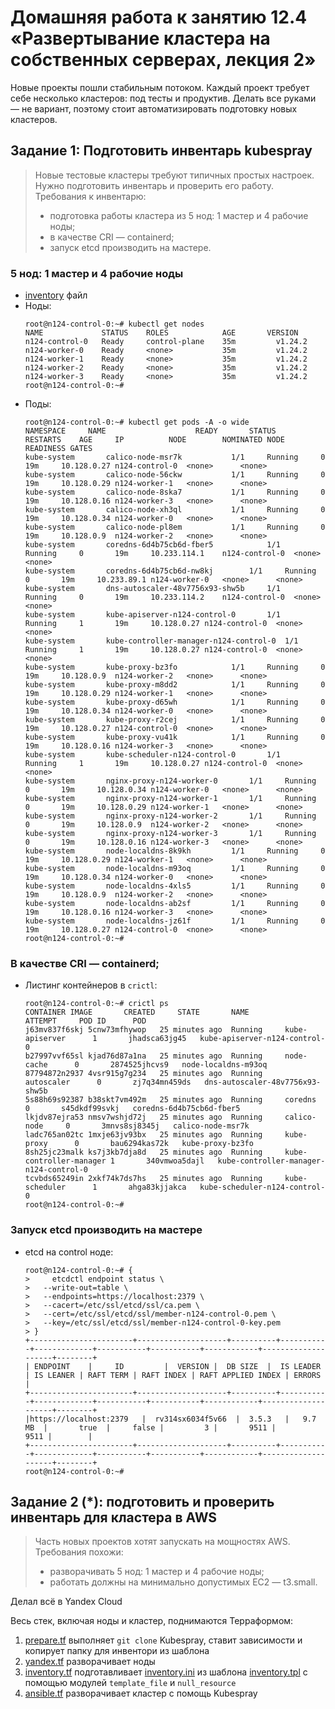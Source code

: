 # Домашняя работа к занятию 12.4 «Развертывание кластера на собственных серверах, лекция 2»
Новые проекты пошли стабильным потоком. Каждый проект требует себе несколько кластеров: под тесты и продуктив. Делать все руками — не вариант, поэтому стоит автоматизировать подготовку новых кластеров.

## Задание 1: Подготовить инвентарь kubespray
>Новые тестовые кластеры требуют типичных простых настроек. Нужно подготовить инвентарь и проверить его работу. Требования к инвентарю:
>- подготовка работы кластера из 5 нод: 1 мастер и 4 рабочие ноды;
>- в качестве CRI — containerd;
>- запуск etcd производить на мастере.

### 5 нод: 1 мастер и 4 рабочие ноды

- [inventory](./12-kubernetes-04-install-part-2/kubespray/inventory/mycluster/inventory.ini) файл
- Ноды:
    ```console
  root@n124-control-0:~# kubectl get nodes
  NAME             STATUS    ROLES            AGE		VERSION
  n124-control-0   Ready     control-plane    35m         v1.24.2    
  n124-worker-0    Ready     <none>           35m         v1.24.2
  n124-worker-1    Ready     <none>           35m         v1.24.2
  n124-worker-2    Ready     <none>           35m         v1.24.2
  n124-worker-3    Ready     <none>           35m         v1.24.2
  root@n124-control-0:~#
    ```
- Поды:
  ```console
  root@n124-control-0:~# kubectl get pods -A -o wide
  NAMESPACE		NAME					READY		STATUS		RESTARTS	AGE		IP       	NODE		NOMINATED NODE	READINESS GATES
  kube-system		calico-node-msr7k			1/1		Running		0		19m		10.128.0.27	n124-control-0	<none>		<none>
  kube-system		calico-node-56ckw			1/1		Running		0		19m		10.128.0.29	n124-worker-1	<none>		<none>
  kube-system		calico-node-8ska7			1/1		Running		0		19m		10.128.0.16	n124-worker-3	<none>		<none>
  kube-system		calico-node-xh3ql			1/1		Running		0		19m		10.128.0.34	n124-worker-0	<none>		<none>
  kube-system		calico-node-pl8em			1/1		Running		0		19m		10.128.0.9	n124-worker-2	<none>		<none>
  kube-system		coredns-6d4b75cb6d-fber5	        1/1		Running		0		19m		10.233.114.1	n124-control-0	<none>		<none>
  kube-system		coredns-6d4b75cb6d-nw8kj		1/1		Running		0		19m		10.233.89.1	n124-worker-0	<none>		<none>
  kube-system		dns-autoscaler-48v7756x93-shw5b		1/1		Running		0		19m		10.233.114.2	n124-control-0	<none>		<none>
  kube-system		kube-apiserver-n124-control-0		1/1		Running		1		19m		10.128.0.27	n124-control-0	<none>		<none>
  kube-system		kube-controller-manager-n124-control-0	1/1		Running		1		19m		10.128.0.27	n124-control-0	<none>		<none>
  kube-system		kube-proxy-bz3fo			1/1		Running		0		19m		10.128.0.9	n124-worker-2	<none>		<none>
  kube-system		kube-proxy-m8dd2			1/1		Running		0		19m		10.128.0.29	n124-worker-1	<none>		<none>
  kube-system		kube-proxy-d65wh			1/1		Running		0		19m		10.128.0.34	n124-worker-0	<none>		<none>
  kube-system		kube-proxy-r2cej			1/1		Running		0		19m		10.128.0.27	n124-control-0	<none>		<none>
  kube-system		kube-proxy-vu41k			1/1		Running		0		19m		10.128.0.16	n124-worker-3	<none>		<none>
  kube-system		kube-scheduler-n124-control-0		1/1		Running		1		19m		10.128.0.27	n124-control-0	<none>		<none>
  kube-system		nginx-proxy-n124-worker-0		1/1		Running		0		19m		10.128.0.34	n124-worker-0	<none>		<none>
  kube-system		nginx-proxy-n124-worker-1		1/1		Running		0		19m		10.128.0.29	n124-worker-1	<none>		<none>
  kube-system		nginx-proxy-n124-worker-2		1/1		Running		0		19m		10.128.0.9	n124-worker-2	<none>		<none>
  kube-system		nginx-proxy-n124-worker-3		1/1		Running		0		19m		10.128.0.16	n124-worker-3	<none>		<none>
  kube-system		node-localdns-8k9kh			1/1		Running		0		19m		10.128.0.29	n124-worker-1	<none>		<none>
  kube-system		node-localdns-m93oq			1/1		Running		0		19m		10.128.0.34	n124-worker-0	<none>		<none>
  kube-system		node-localdns-4xls5			1/1		Running		0		19m		10.128.0.9	n124-worker-2	<none>		<none>
  kube-system		node-localdns-ab2sf			1/1		Running		0		19m		10.128.0.16	n124-worker-3	<none>		<none>
  kube-system		node-localdns-jz61f			1/1		Running		0		19m		10.128.0.27	n124-control-0	<none>		<none>
  root@n124-control-0:~#
   ```

### В качестве CRI — containerd;

- Листинг контейнеров в `crictl`:
    ```console
  root@n124-control-0:~# crictl ps
  CONTAINER	IMAGE		CREATED		STATE		NAME			ATTEMPT		POD ID		POD
  j63mv837f6skj	5cnw73mfhywop	25 minutes ago	Running		kube-apiserver		1		jhadsca63jg45	kube-apiserver-n124-control-0
  b27997vvf65sl	kjad76d87a1na	25 minutes ago	Running		node-cache		0		2874525jhcvs9	node-localdns-m93oq
  87794872n2937	4vsr915g7g234   25 minutes ago	Running		autoscaler		0		zj7q34mn459ds	dns-autoscaler-48v7756x93-shw5b
  5s88h69s92387	b38skt7vm492m	25 minutes ago	Running		coredns			0		s45dkdf99svkj	coredns-6d4b75cb6d-fber5
  lkjdv87ejra53	nmsv7wshjd72j	25 minutes ago	Running		calico-node		0		3mnvs8sj8345j	calico-node-msr7k
  ladc765an02tc	1mxje63jv93bx	25 minutes ago	Running		kube-proxy		0		bau6294kas72k	kube-proxy-bz3fo
  8sh25jc23malk	ks7j3kb7dja8d	25 minutes ago	Running		kube-controller-manager	1		340vmwoa5dajl	kube-controller-manager-n124-control-0
  tcvbds65249in	2xkf74k7ds7hs	25 minutes ago	Running		kube-scheduler		1		ahga83kjjakca	kube-scheduler-n124-control-0	
  root@n124-control-0:~#
    ```

### Запуск etcd производить на мастере

- etcd на control ноде:
    ```console
  root@n124-control-0:~# {
  >     etcdctl endpoint status \
  >	  --write-out=table \
  >	  --endpoints=https://localhost:2379 \
  >	  --cacert=/etc/ssl/etcd/ssl/ca.pem \
  >	  --cert=/etc/ssl/etcd/ssl/member-n124-control-0.pem \
  >	  --key=/etc/ssl/etcd/ssl/member-n124-control-0-key.pem
  > }
  +-----------------------+--------------------+----------+-----------+-------------+-----------+-----------+------------+--------------------+--------+
  |	ENDPOINT	|	  ID	     |	VERSION	|  DB SIZE  |  IS LEADER  | IS LEANER |	RAFT TERM | RAFT INDEX | RAFT APPLIED INDEX | ERRORS |	
  +-----------------------+--------------------+----------+-----------+-------------+-----------+-----------+------------+--------------------+--------+
  |https://localhost:2379	|  rv314sx6034f5v66  |	3.5.3	|   9.7 MB  |       true  |     false |         3 |       9511 |               9511 |        |
  +-----------------------+--------------------+----------+-----------+-------------+-----------+-----------+------------+--------------------+--------+
  root@n124-control-0:~#
    ```

## Задание 2 (*): подготовить и проверить инвентарь для кластера в AWS
>Часть новых проектов хотят запускать на мощностях AWS. Требования похожи:
>- разворачивать 5 нод: 1 мастер и 4 рабочие ноды;
>- работать должны на минимально допустимых EC2 — t3.small.

Делал всё в Yandex Cloud

Весь стек, включая ноды и кластер, поднимаются Терраформом:
1. [prepare.tf](./12-kubernetes-04-install-part-2/prepare.tf) выполняет `git clone` Kubespray, ставит зависимости и копирует папку для инвентори из шаблона
1. [yandex.tf](./12-kubernetes-04-install-part-2/yandex.tf) разворачивает ноды
1. [inventory.tf](./12-kubernetes-04-install-part-2/inventory.tf) подготавливает [inventory.ini](./12-kubernetes-04-install-part-2/kubespray/inventory/mycluster/inventory.ini) из шаблона [inventory.tpl](./12-kubernetes-04-install-part-2/templates/inventory.tpl) с помощью модулей `template_file` и `null_resource`
1. [ansible.tf](./12-kubernetes-04-install-part-2/ansible.tf) разворачивает кластер с помощь Kubespray


